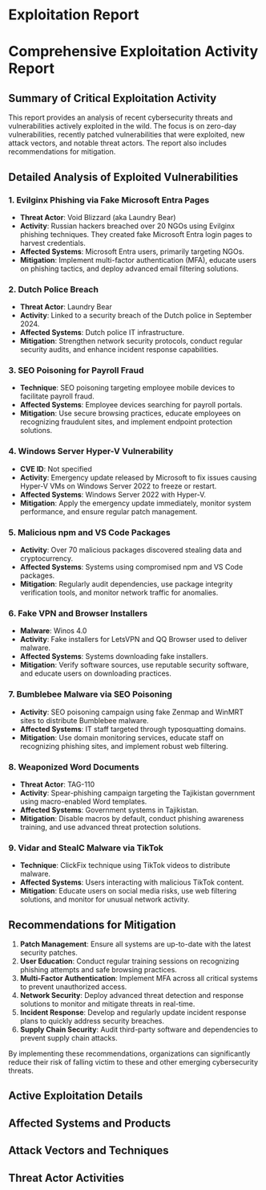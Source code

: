 # Exploitation Report

# Comprehensive Exploitation Activity Report

## Summary of Critical Exploitation Activity

This report provides an analysis of recent cybersecurity threats and vulnerabilities actively exploited in the wild. The focus is on zero-day vulnerabilities, recently patched vulnerabilities that were exploited, new attack vectors, and notable threat actors. The report also includes recommendations for mitigation.

## Detailed Analysis of Exploited Vulnerabilities

### 1. Evilginx Phishing via Fake Microsoft Entra Pages
- **Threat Actor**: Void Blizzard (aka Laundry Bear)
- **Activity**: Russian hackers breached over 20 NGOs using Evilginx phishing techniques. They created fake Microsoft Entra login pages to harvest credentials.
- **Affected Systems**: Microsoft Entra users, primarily targeting NGOs.
- **Mitigation**: Implement multi-factor authentication (MFA), educate users on phishing tactics, and deploy advanced email filtering solutions.

### 2. Dutch Police Breach
- **Threat Actor**: Laundry Bear
- **Activity**: Linked to a security breach of the Dutch police in September 2024.
- **Affected Systems**: Dutch police IT infrastructure.
- **Mitigation**: Strengthen network security protocols, conduct regular security audits, and enhance incident response capabilities.

### 3. SEO Poisoning for Payroll Fraud
- **Technique**: SEO poisoning targeting employee mobile devices to facilitate payroll fraud.
- **Affected Systems**: Employee devices searching for payroll portals.
- **Mitigation**: Use secure browsing practices, educate employees on recognizing fraudulent sites, and implement endpoint protection solutions.

### 4. Windows Server Hyper-V Vulnerability
- **CVE ID**: Not specified
- **Activity**: Emergency update released by Microsoft to fix issues causing Hyper-V VMs on Windows Server 2022 to freeze or restart.
- **Affected Systems**: Windows Server 2022 with Hyper-V.
- **Mitigation**: Apply the emergency update immediately, monitor system performance, and ensure regular patch management.

### 5. Malicious npm and VS Code Packages
- **Activity**: Over 70 malicious packages discovered stealing data and cryptocurrency.
- **Affected Systems**: Systems using compromised npm and VS Code packages.
- **Mitigation**: Regularly audit dependencies, use package integrity verification tools, and monitor network traffic for anomalies.

### 6. Fake VPN and Browser Installers
- **Malware**: Winos 4.0
- **Activity**: Fake installers for LetsVPN and QQ Browser used to deliver malware.
- **Affected Systems**: Systems downloading fake installers.
- **Mitigation**: Verify software sources, use reputable security software, and educate users on downloading practices.

### 7. Bumblebee Malware via SEO Poisoning
- **Activity**: SEO poisoning campaign using fake Zenmap and WinMRT sites to distribute Bumblebee malware.
- **Affected Systems**: IT staff targeted through typosquatting domains.
- **Mitigation**: Use domain monitoring services, educate staff on recognizing phishing sites, and implement robust web filtering.

### 8. Weaponized Word Documents
- **Threat Actor**: TAG-110
- **Activity**: Spear-phishing campaign targeting the Tajikistan government using macro-enabled Word templates.
- **Affected Systems**: Government systems in Tajikistan.
- **Mitigation**: Disable macros by default, conduct phishing awareness training, and use advanced threat protection solutions.

### 9. Vidar and StealC Malware via TikTok
- **Technique**: ClickFix technique using TikTok videos to distribute malware.
- **Affected Systems**: Users interacting with malicious TikTok content.
- **Mitigation**: Educate users on social media risks, use web filtering solutions, and monitor for unusual network activity.

## Recommendations for Mitigation

1. **Patch Management**: Ensure all systems are up-to-date with the latest security patches.
2. **User Education**: Conduct regular training sessions on recognizing phishing attempts and safe browsing practices.
3. **Multi-Factor Authentication**: Implement MFA across all critical systems to prevent unauthorized access.
4. **Network Security**: Deploy advanced threat detection and response solutions to monitor and mitigate threats in real-time.
5. **Incident Response**: Develop and regularly update incident response plans to quickly address security breaches.
6. **Supply Chain Security**: Audit third-party software and dependencies to prevent supply chain attacks.

By implementing these recommendations, organizations can significantly reduce their risk of falling victim to these and other emerging cybersecurity threats.

## Active Exploitation Details



## Affected Systems and Products



## Attack Vectors and Techniques



## Threat Actor Activities

 